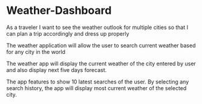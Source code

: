 # Weather-Dashboard

As a traveler
I want to see the weather outlook for multiple cities
so that I can plan a trip accordingly and dress up properly

The weather application will allow the user to search current weather based for any city in the world

The weather app will display the current weather of the city entered by user and also display next five days forecast.

The app features to show 10 latest searches of the user. By selecting any search history, the app will display most current weather of the selected city.


